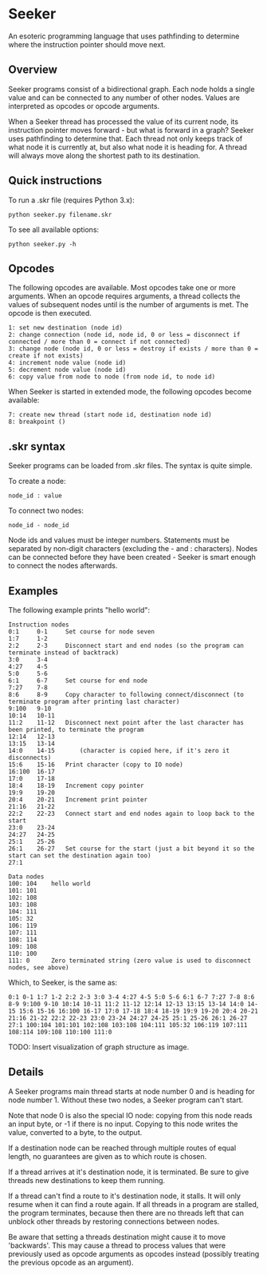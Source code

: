 Seeker
======
An esoteric programming language that uses pathfinding to determine where the instruction pointer should move next.

Overview
--------
Seeker programs consist of a bidirectional graph. Each node holds a single value and can be connected to any number of other nodes. Values are interpreted as opcodes or opcode arguments.

When a Seeker thread has processed the value of its current node, its instruction pointer moves forward - but what is forward in a graph? Seeker uses pathfinding to determine that. Each thread not only keeps track of what node it is currently at, but also what node it is heading for. A thread will always move along the shortest path to its destination.

Quick instructions
------------------
To run a .skr file (requires Python 3.x):
```
python seeker.py filename.skr
```
To see all available options:
```
python seeker.py -h
```

Opcodes
-------
The following opcodes are available. Most opcodes take one or more arguments. When an opcode requires arguments, a thread collects the values of subsequent nodes until is the number of arguments is met. The opcode is then executed.
```
1: set new destination (node id)
2: change connection (node id, node id, 0 or less = disconnect if connected / more than 0 = connect if not connected)
3: change node (node id, 0 or less = destroy if exists / more than 0 = create if not exists)
4: increment node value (node id)
5: decrement node value (node id)
6: copy value from node to node (from node id, to node id)
```
When Seeker is started in extended mode, the following opcodes become available:
```
7: create new thread (start node id, destination node id)
8: breakpoint ()
```

.skr syntax
-----------
Seeker programs can be loaded from .skr files. The syntax is quite simple.

To create a node:
```
node_id : value
```
To connect two nodes:
```
node_id - node_id
```
Node ids and values must be integer numbers. Statements must be separated by non-digit characters (excluding the - and : characters). Nodes can be connected before they have been created - Seeker is smart enough to connect the nodes afterwards.

Examples
--------
The following example prints "hello world":
```
Instruction nodes
0:1     0-1     Set course for node seven
1:7     1-2
2:2     2-3     Disconnect start and end nodes (so the program can terminate instead of backtrack)
3:0     3-4
4:27    4-5
5:0     5-6
6:1     6-7     Set course for end node
7:27    7-8
8:6     8-9     Copy character to following connect/disconnect (to terminate program after printing last character)
9:100   9-10
10:14   10-11
11:2    11-12   Disconnect next point after the last character has been printed, to terminate the program
12:14   12-13
13:15   13-14
14:0    14-15       (character is copied here, if it's zero it disconnects)
15:6    15-16   Print character (copy to IO node)
16:100  16-17
17:0    17-18
18:4    18-19   Increment copy pointer
19:9    19-20
20:4    20-21   Increment print pointer
21:16   21-22
22:2    22-23   Connect start and end nodes again to loop back to the start
23:0    23-24
24:27   24-25
25:1    25-26
26:1    26-27   Set course for the start (just a bit beyond it so the start can set the destination again too)
27:1

Data nodes
100: 104    hello world
101: 101
102: 108
103: 108
104: 111
105: 32
106: 119
107: 111
108: 114
109: 108
110: 100
111: 0      Zero terminated string (zero value is used to disconnect nodes, see above)
```
Which, to Seeker, is the same as:
```
0:1 0-1 1:7 1-2 2:2 2-3 3:0 3-4 4:27 4-5 5:0 5-6 6:1 6-7 7:27 7-8 8:6 8-9 9:100 9-10 10:14 10-11 11:2 11-12 12:14 12-13 13:15 13-14 14:0 14-15 15:6 15-16 16:100 16-17 17:0 17-18 18:4 18-19 19:9 19-20 20:4 20-21 21:16 21-22 22:2 22-23 23:0 23-24 24:27 24-25 25:1 25-26 26:1 26-27 27:1 100:104 101:101 102:108 103:108 104:111 105:32 106:119 107:111 108:114 109:108 110:100 111:0
```
TODO: Insert visualization of graph structure as image.

Details
-------
A Seeker programs main thread starts at node number 0 and is heading for node number 1. Without these two nodes, a Seeker program can't start.

Note that node 0 is also the special IO node: copying from this node reads an input byte, or -1 if there is no input. Copying to this node writes the value, converted to a byte, to the output.

If a destination node can be reached through multiple routes of equal length, no guarantees are given as to which route is chosen.

If a thread arrives at it's destination node, it is terminated. Be sure to give threads new destinations to keep them running.

If a thread can't find a route to it's destination node, it stalls. It will only resume when it can find a route again. If all threads in a program are stalled, the program terminates, because then there are no threads left that can unblock other threads by restoring connections between nodes.

Be aware that setting a threads destination might cause it to move 'backwards'. This may cause a thread to process values that were previously used as opcode arguments as opcodes instead (possibly treating the previous opcode as an argument).